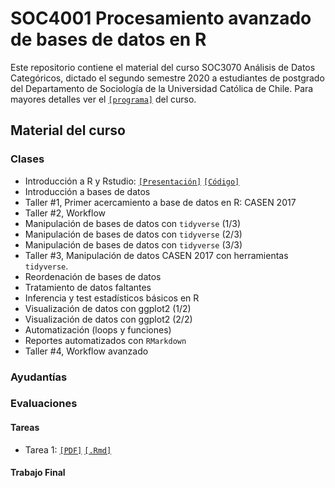 # SOC4001 Procesamiento avanzado de bases de datos en R

Este repositorio contiene el material del curso SOC3070 Análisis de Datos Categóricos, dictado el segundo semestre 2020 a estudiantes de postgrado del Departamento de Sociología de la Universidad Católica de Chile. Para mayores detalles ver el [`[programa]`](files/syllabus_soc3070.pdf) del curso.

## Material del curso


### Clases

- Introducción a R y Rstudio: [`[Presentación]`](https://mebucca.github.io/cda_soc3070/slides/class_1/#1) [`[Código]`](slides/class_1/class_1.Rmd) 
- Introducción a bases de datos
- Taller #1, Primer acercamiento a base de datos en R: CASEN 2017
- Taller #2, Workflow
- Manipulación de bases de datos con `tidyverse` (1/3)
- Manipulación de bases de datos con `tidyverse` (2/3)
- Manipulación de bases de datos con `tidyverse` (3/3)
- Taller #3,  Manipulación de datos CASEN 2017 con herramientas `tidyverse`.
- Reordenación de bases de datos
- Tratamiento de datos faltantes
- Inferencia y test estadísticos básicos en R 
- Visualización de datos con ggplot2 (1/2)
- Visualización de datos con ggplot2 (2/2)
- Automatización (loops y funciones)
- Reportes automatizados con `RMarkdown`
- Taller #4, Workflow avanzado 


### Ayudantías

### Evaluaciones 

#### Tareas 

- Tarea 1: [`[PDF]`](homework/tc_1.pdf) [`[.Rmd]`](homework/tc_1.Rmd)

#### Trabajo Final
